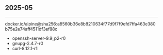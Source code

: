 ## 2025-05
----------------
docker.io/alpine@sha256:a8560b36e8b8210634f77d9f7f9efd7ffa463e380b75e2e74aff4511df3ef88c
- openssh-server-9.9_p2-r0
- gnupg-2.4.7-r0
- curl-8.12.1-r1
